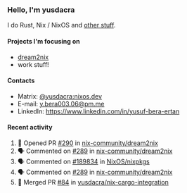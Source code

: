 ### Hello, I'm yusdacra

I do Rust, Nix / NixOS and [other stuff](https://gaze.systems/).

#### Projects I'm focusing on

- [dream2nix](https://github.com/nix-community/dream2nix)
- work stuff!

#### Contacts

- Matrix: [@yusdacra:nixos.dev](https://matrix.to/#/@yusdacra:nixos.dev)
- E-mail: y.bera003.06@pm.me
- LinkedIn: https://www.linkedin.com/in/yusuf-bera-ertan

#### Recent activity

<!--START_SECTION:activity-->
1. 💪 Opened PR [#290](https://github.com/nix-community/dream2nix/pull/290) in [nix-community/dream2nix](https://github.com/nix-community/dream2nix)
2. 🗣 Commented on [#289](https://github.com/nix-community/dream2nix/issues/289) in [nix-community/dream2nix](https://github.com/nix-community/dream2nix)
3. 🗣 Commented on [#189834](https://github.com/NixOS/nixpkgs/issues/189834) in [NixOS/nixpkgs](https://github.com/NixOS/nixpkgs)
4. 🗣 Commented on [#289](https://github.com/nix-community/dream2nix/issues/289) in [nix-community/dream2nix](https://github.com/nix-community/dream2nix)
5. 🎉 Merged PR [#84](https://github.com/yusdacra/nix-cargo-integration/pull/84) in [yusdacra/nix-cargo-integration](https://github.com/yusdacra/nix-cargo-integration)
<!--END_SECTION:activity-->
